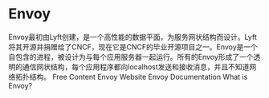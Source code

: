 # Envoy

Envoy最初由Lyft创建，是一个高性能的数据平面，为服务网状结构而设计。Lyft将其开源并捐赠给了CNCF，现在它是CNCF的毕业开源项目之一。Envoy是一个自包含的进程，被设计为与每个应用服务器一起运行。所有的Envoy形成了一个透明的通信网状结构，每个应用程序都向localhost发送和接收消息，并且不知道网络拓扑结构。
<ResourceGroupTitle>Free Content</ResourceGroupTitle>
<BadgeLink colorScheme='blue' badgeText='Official Website' href='https://www.envoyproxy.io/'>Envoy Website</BadgeLink>
<BadgeLink colorScheme='blue' badgeText='Official Docs' href='https://www.envoyproxy.io/docs/envoy/latest/start/start'>Envoy Documentation</BadgeLink>
<BadgeLink colorScheme='blue' badgeText='Read' href='https://www.envoyproxy.io/docs/envoy/latest/intro/what_is_envoy'>What is Envoy?</BadgeLink>
